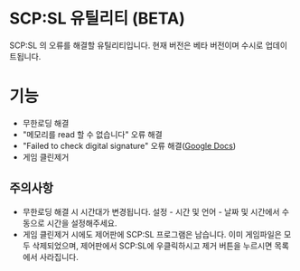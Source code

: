 # SCP:SL 유틸리티 (BETA)

SCP:SL 의 오류를 해결할 유틸리티입니다.
현재 버전은 베타 버전이며 수시로 업데이트됩니다.

# 기능

 - 무한로딩 해결
 - "메모리를 read 할 수 없습니다" 오류 해결
 - "Failed to check digital signature" 오류 해결([Google Docs](https://bit.ly/DigitalSignatureFailure))
 - 게임 클린제거

## 주의사항

 - 무한로딩 해결 시 시간대가 변경됩니다. 설정 - 시간 및 언어 - 날짜 및 시간에서 수동으로 시간을 설정해주세요.
 - 게임 클린제거 시에도 제어판에 SCP:SL 프로그램은 남습니다. 이미 게임파일은 모두 삭제되었으며, 제어판에서 SCP:SL에 우클릭하시고 제거 버튼을 누르시면 목록에서 사라집니다.
